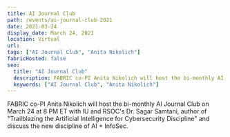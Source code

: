 ```yaml
---
title: AI Journal Club
path: /events/ai-journal-club-2021
date: 2021-03-24
display_date: March 24, 2021
location: Virtual
url:
tags: ["AI Journal Club", "Anita Nikolich"]
fabricHosted: false
seo:
  title: "AI Journal Club"
  description: FABRIC co-PI Anita Nikolich will host the bi-monthly AI Journal Club on March 24 at 8 PM ET with IU and RSOC's Dr. Sagar Samtani, author of "Trailblazing the Artificial Intelligence for Cybersecurity Discipline" and discuss the new discipline of AI + InfoSec.
  keywords: ["AI Journal Club", "Anita Nikolich"]
---
```


FABRIC co-PI Anita Nikolich will host the bi-monthly AI Journal Club on March 24 at 8 PM ET with IU and RSOC's Dr. Sagar Samtani, author of "Trailblazing the Artificial Intelligence for Cybersecurity Discipline" and discuss the new discipline of AI + InfoSec.
